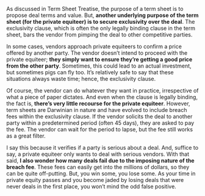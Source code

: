 <p>As discussed in Term Sheet Treatise, the purpose of a term sheet is to propose deal terms and value. But, <strong>another underlying purpose of the term sheet (for the private equiteer) is to secure exclusivity over the deal</strong>. The exclusivity clause, which is often the only legally binding clause in the term sheet, bars the vendor from pimping the deal to other competitive parties.</p><p>In some cases, vendors approach private equiteers to confirm a price offered by another party. The vendor doesn&#8217;t intend to proceed with the private equiteer; <strong>they simply want to ensure they&#8217;re getting a good price from the other party</strong>. Sometimes, this could lead to an actual investment, but sometimes pigs can fly too. It&#8217;s relatively safe to say that these situations always waste time; hence, the exclusivity clause.</p><p>Of course, the vendor can do whatever they want in practice, irrespective of what a piece of paper dictates. And even when the clause is legally binding, the fact is, <strong>there&#8217;s very little recourse for the private equiteer</strong>. However, term sheets are Darwinian in nature and have evolved to include breach fees within the exclusivity clause. If the vendor solicits the deal to another party within a predetermined period (often 45 days), they are asked to pay the fee. The vendor can wait for the period to lapse, but the fee still works as a great filter.</p><p>I say this because it verifies if a party is serious about a deal. And, suffice to say, a private equiteer only wants to deal with serious vendors. With that said, <strong>I also wonder how many deals fail due to the imposing nature of the breach fee</strong>. These fees can easily get into the millions of dollars, so they can be quite off-putting. But, you win some, you lose some. As your time in private equity passes and you become jaded by losing deals that were never deals in the first place, you won&#8217;t mind the odd false positive.</p>
